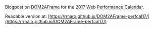 
Blogpost on [DOM2AFrame](https://github.com/rmarx/DOM2AFrame) for the [2017 Web Performance Calendar](https://calendar.perfplanet.com/2017/).

Readable version at: [https://rmarx.github.io/DOM2AFrame-perfcal17/](https://rmarx.github.io/DOM2AFrame-perfcal17/)